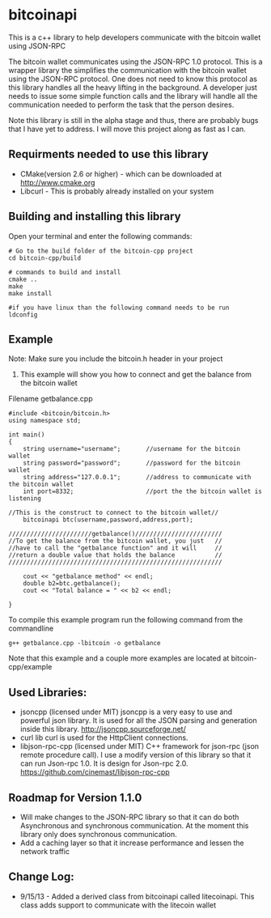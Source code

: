 bitcoinapi
==========

This is a c++ library to help developers communicate with the bitcoin wallet using JSON-RPC

The bitcoin wallet communicates using the JSON-RPC 1.0 protocol.  This is a wrapper library 
the simplifies the communication with the bitcoin wallet using the JSON-RPC protocol.  One
does not need to know this protocol as this library handles all the heavy lifting in the 
background.  A developer just needs to issue some simple function calls and the library
will handle all the communication needed to perform the task that the person desires.

Note this library is still in the alpha stage and thus, there are probably bugs that I 
have yet to address.  I will move this project along as fast as I can.

Requirments needed to use this library
--------------------------------------
* CMake(version 2.6 or higher) - which can be downloaded at http://www.cmake.org
* Libcurl - This is probably already installed on your system

Building and installing this library
--------------------------------------
Open your terminal and enter the following commands:
```
# Go to the build folder of the bitcoin-cpp project
cd bitcoin-cpp/build 

# commands to build and install
cmake ..
make
make install

#if you have linux than the following command needs to be run
ldconfig
```

Example
-------
Note: Make sure you include the bitcoin.h header in your project

1) This example will show you how to connect and get the balance from the bitcoin wallet

Filename getbalance.cpp

```
#include <bitcoin/bitcoin.h>
using namespace std;

int main()
{	
	string username="username";       //username for the bitcoin wallet
	string password="password";       //password for the bitcoin wallet
	string address="127.0.0.1";       //address to communicate with the bitcoin wallet
	int port=8332;                    //port the the bitcoin wallet is listening

//This is the construct to connect to the bitcoin wallet//	
	bitcoinapi btc(username,password,address,port); 

///////////////////////getbalance()////////////////////////
//To get the balance from the bitcoin wallet, you just   //
//have to call the "getbalance function" and it will     //
//return a double value that holds the balance           //
///////////////////////////////////////////////////////////

	cout << "getbalance method" << endl;		
	double b2=btc.getbalance();
	cout << "Total balance = " << b2 << endl;

}
```
To compile this example program run the following command from the commandline
```
g++ getbalance.cpp -lbitcoin -o getbalance
```
Note that this example and a couple more examples are located at bitcoin-cpp/example

Used Libraries:
---------------
* jsoncpp (licensed under MIT) jsoncpp is a very easy to use and powerful json library. It is used for all the JSON parsing and generation inside this library. http://jsoncpp.sourceforge.net/
* curl lib curl is used for the HttpClient connections.
* libjson-rpc-cpp (licensed under MIT) C++ framework for json-rpc (json remote procedure call).  I use a modify version of this library so that it can run 
Json-rpc 1.0.  It is design for Json-rpc 2.0. https://github.com/cinemast/libjson-rpc-cpp

Roadmap for Version 1.1.0
-------------------------
* Will make changes to the JSON-RPC library so that it can do both Asynchronous and synchronous communication.  At the moment this library only does synchronous communication.
* Add a caching layer so that it increase performance and lessen the network traffic

Change Log: 
-----------
* 9/15/13 - Added a derived class from bitcoinapi called litecoinapi.  This class adds support to communicate with the litecoin wallet
